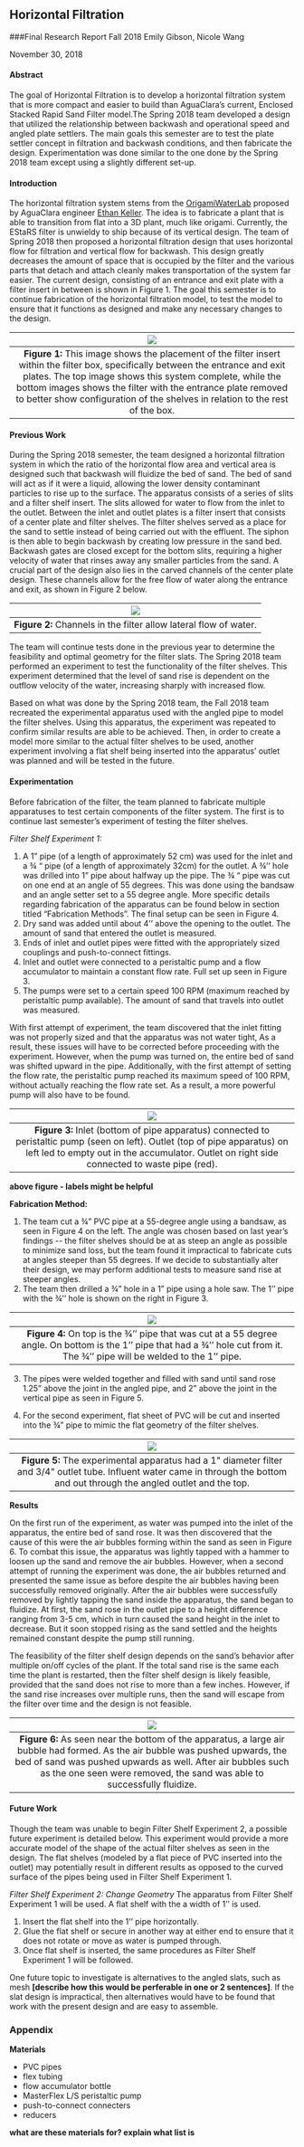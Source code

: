 ## Horizontal Filtration
###Final Research Report Fall 2018
Emily Gibson, Nicole Wang

November 30, 2018

#### **Abstract**

The goal of Horizontal Filtration is to develop a horizontal filtration system that is more compact and easier to build than AguaClara’s current, Enclosed Stacked Rapid Sand Filter model.The Spring 2018 team developed a design that utilized the relationship between backwash and operational speed and angled plate settlers. The main goals this semester are to test the plate settler concept in filtration and backwash conditions, and then fabricate the design. Experimentation was done similar to the one done by the Spring 2018 team except using a slightly different set-up.


#### **Introduction**

The horizontal filtration system stems from the [OrigamiWaterLab](https://github.com/OrigamiWaterLab ) proposed by AguaClara engineer [Ethan Keller](https://github.com/ethan92429). The idea is to fabricate a plant that is able to transition from flat into a 3D plant, much like origami. Currently, the EStaRS filter is unwieldy to ship because of its vertical design. The team of Spring 2018 then proposed a horizontal filtration design that uses horizontal flow for filtration and vertical flow for backwash. This design greatly decreases the amount of space that is occupied by the filter and the various parts that detach and attach cleanly makes transportation of the system far easier. The current design, consisting of an entrance and exit plate with a filter insert in between is shown in Figure 1. The goal this semester is to continue fabrication of the horizontal filtration model, to test the model to ensure that it functions as designed and make any necessary changes to the design.

| <img src="https://github.com/AguaClara/horizontal_filtration/blob/master/Spring%202018/images/Horfi_updated.JPG?raw=true" > |
| :---: |
|**Figure 1:** This image shows the placement of the filter insert within the filter box, specifically between the entrance and exit plates. The top image shows this system complete, while the bottom images shows the filter with the entrance plate removed to better show configuration of the shelves in relation to the rest of the box.|



#### **Previous Work**

During the Spring 2018 semester, the team designed a horizontal filtration system in which the ratio of the horizontal flow area and vertical area is designed such that backwash will fluidize the bed of sand. The bed of sand will act as if it were a liquid, allowing the lower density contaminant particles to rise up to the surface.  The apparatus consists of a series of slits and a filter shelf insert. The slits allowed for water to flow from the inlet to the outlet. Between the inlet and outlet plates is a filter insert that consists of a center plate and filter shelves. The filter shelves served as a place for the sand to settle instead of being carried out with the effluent. The siphon is then able to begin backwash by creating low pressure in the sand bed. Backwash gates are closed except for the bottom slits, requiring a higher velocity of water that rinses away any smaller particles from the sand. A crucial part of the design also lies in the carved channels of the center plate design. These channels allow for the free flow of water along the entrance and exit, as shown in Figure 2 below.

| <img src="https://github.com/AguaClara/horizontal_filtration/blob/master/Spring%202018/images/carved_channels.JPG?raw=true"> |
| :---: |
|**Figure 2:**  Channels in the filter allow lateral flow of water.|


The team will continue tests done in the previous year to determine the feasibility and optimal geometry for the filter slats. The Spring 2018 team performed an experiment to test the functionality of the filter shelves. This experiment determined that the level of sand rise is dependent on the outflow velocity of the water, increasing sharply with increased flow.


Based on what was done by the Spring 2018 team, the Fall 2018 team recreated the experimental apparatus used with the angled pipe to model the filter shelves. Using this apparatus, the experiment was repeated to confirm similar results are able to be achieved. Then, in order to create a model more similar to the actual filter shelves to be used, another experiment involving a flat shelf being inserted into the apparatus’ outlet was planned and will be tested in the future.


#### **Experimentation**

Before fabrication of the filter, the team planned to fabricate multiple apparatuses to test certain components of the filter system. The first is to continue last semester’s experiment of testing the filter shelves.


*Filter Shelf Experiment 1:*
1. A 1” pipe (of a length of approximately 52 cm) was used for the inlet and a ¾ “ pipe (of a length of approximately 32cm) for the outlet. A ¾’’ hole was drilled into 1” pipe about halfway up the pipe. The ¾ “ pipe was cut on one end at an angle of 55 degrees. This was done using the bandsaw and an angle setter set to a 55 degree angle.  More specific details regarding fabrication of the apparatus can be found below in section titled “Fabrication Methods”. The final setup can be seen in Figure 4.  
2. Dry sand was added until  about 4’’ above the opening to the outlet. The amount of sand that entered the outlet is measured.
3. Ends of inlet and outlet pipes were fitted with the appropriately sized couplings and push-to-connect fittings.
4. Inlet and outlet were connected to a peristaltic pump and a flow accumulator to maintain a constant flow rate. Full set up seen in Figure 3.
5. The pumps were set to a certain speed 100 RPM (maximum reached by peristaltic pump available). The amount of sand that travels into outlet was measured.

With first attempt of experiment, the team discovered that the inlet fitting was not properly sized and that the apparatus was not water tight, As a result, these issues will have to be corrected before proceeding with the experiment. However, when the pump was turned on, the entire bed of sand was shifted upward in the pipe. Additionally, with the first attempt of setting the flow rate, the peristaltic pump reached its maximum speed of 100 RPM, without actually reaching the flow rate set. As a result, a more powerful pump will also have to be found.

| <img src="https://github.com/AguaClara/horizontal_filtration/blob/master/Fall%202018/images/exp1_setup.JPG?raw=true">|
| :---: |
|**Figure 3:** Inlet (bottom of pipe apparatus) connected to peristaltic pump (seen on left). Outlet (top of pipe apparatus) on left led to empty out in the accumulator. Outlet on right side connected to waste pipe (red).|
**above figure - labels might be helpful**


**Fabrication Method:**
1. The team cut a ¾” PVC pipe at a 55-degree angle using a bandsaw, as seen in Figure 4 on the left. The angle was chosen based on last year’s findings -- the filter shelves should be at as steep an angle as possible to minimize sand loss, but the team found it impractical to fabricate cuts at angles steeper than 55 degrees. If we decide to substantially alter their design, we may perform additional tests to measure sand rise at steeper angles.
2. The team then drilled a ¾” hole in a 1” pipe using a hole saw. The 1’’ pipe with the ¾’’ hole is shown on the right in Figure 3.

| <img src="https://github.com/AguaClara/horizontal_filtration/blob/master/Fall%202018/images/exp1_0.75_1%20inch_pipes.JPG?raw=true">|
| :---: |
|**Figure 4:**  On top is the ¾’’ pipe that was cut at a 55 degree angle. On bottom is the 1’’ pipe that had a ¾’’ hole cut from it. The ¾’’ pipe will be welded to the 1’’ pipe.|

3. The pipes were welded together and filled with sand until sand rose 1.25” above the joint in the angled pipe, and 2” above the joint in the vertical pipe as seen in Figure 5.

4. For the second experiment, flat sheet of PVC will be cut and inserted into the ¾” pipe to mimic the flat geometry of the filter shelves.


| <img src="https://github.com/AguaClara/horizontal_filtration/blob/master/Fall%202018/images/inlet-outlet%20apparatus.JPG">  |
| :---: |
|**Figure 5:**  The experimental apparatus had a 1" diameter filter and 3/4" outlet tube. Influent water came in through the bottom and out through the angled outlet and the top.|

**Results**

On the first run of the experiment, as water was pumped into the inlet of the apparatus, the entire bed of sand rose. It was then discovered that the cause of this were the air bubbles forming within the sand as seen in Figure 6. To combat this issue, the apparatus was lightly tapped with a hammer to loosen up the sand and remove the air bubbles. However, when a second attempt of running the experiment was done, the air bubbles returned and presented the same issue as before despite the air bubbles having been successfully removed originally. After the air bubbles were successfully removed by lightly tapping the sand inside the apparatus, the sand began to fluidize. At first, the sand rose in the outlet pipe to a height difference ranging from 3-5 cm, which in turn caused the sand height in the inlet to decrease. But it soon stopped rising as the sand settled and the heights remained constant despite the pump still running.

The feasibility of the filter shelf design depends on the sand’s behavior after multiple on/off cycles of the plant. If the total sand rise is the same each time the plant is restarted, then the filter shelf design is likely feasible, provided that the sand does not rise to more than a few inches. However, if the sand rise increases over multiple runs, then the sand will escape from the filter over time and the design is not feasible.

| <img src="https://github.com/AguaClara/horizontal_filtration/blob/master/Fall%202018/images/air%20bubbles.JPG">  |
| :---: |
|**Figure 6:** As seen near the bottom of the apparatus, a large air bubble had formed. As the air bubble was pushed upwards, the bed of sand was pushed upwards as well. After air bubbles such as the one seen were removed, the sand was able to successfully fluidize.|


#### **Future Work**

Though the team was unable to begin Filter Shelf Experiment 2, a possible future experiment is detailed below. This experiment would provide a more accurate model of the shape of the actual filter shelves as seen in the design. The flat shelves (modeled by a flat piece of PVC inserted into the outlet) may potentially result in different results as opposed to the curved surface of the pipes being used in Filter Shelf Experiment 1.

*Filter Shelf Experiment 2: Change Geometry*
The apparatus from Filter Shelf Experiment 1 will be used. A flat shelf with the a width of 1’’ is used.
1. Insert the flat shelf into the 1’’ pipe horizontally.
2. Glue the flat shelf or secure in another way at either end to ensure that it does not rotate or move as water is pumped through.
3. Once flat shelf is inserted, the same procedures as Filter Shelf Experiment 1 will be followed.

One future topic to investigate is alternatives to the angled slats, such as mesh **[describe how this would be perferable in one or 2 sentences]**. If the slat design is impractical, then alternatives would have to be found that work with the present design and are easy to assemble.

### **Appendix**


**Materials**
- PVC pipes
- flex tubing
- flow accumulator bottle
- MasterFlex L/S peristaltic pump
- push-to-connect connecters
- reducers

**what are these materials for? explain what list is**
